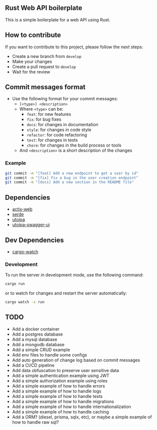 ## Rust Web API boilerplate

This is a simple boilerplate for a web API using Rust.

## How to contribute

If you want to contribute to this project, please follow the next steps:

- Create a new branch from `develop`
- Make your changes
- Create a pull request to `develop`
- Wait for the review

## Commit messages format

- Use the following format for your commit messages:
  - `[<type>] <description>`
  - Where `<type>` can be:
    - `feat`: for new features
    - `fix`: for bug fixes
    - `docs`: for changes in documentation
    - `style`: for changes in code style
    - `refactor`: for code refactoring
    - `test`: for changes in tests
    - `chore`: for changes in the build process or tools
  - And `<description>` is a short description of the changes

### Example

```bash
git commit -m "[feat] Add a new endpoint to get a user by id"
git commit -m "[fix] Fix a bug in the user creation endpoint"
git commit -m "[docs] Add a new section in the README file"
```

## Dependencies

- [actix-web](https://actix.rs/)
- [serde](https://serde.rs/)
- [utoipa](https://github.com/juhaku/utoipa)
- [utoipa-swagger-ui](https://crates.io/crates/utoipa-swagger-ui)

## Dev Dependencies

- [cargo-watch](https://crates.io/crates/cargo-watch)

### Development

To run the server in development mode, use the following command:

```bash
cargo run
```

or to watch for changes and restart the server automatically:

```bash
cargo watch -x run
```

## TODO

- Add a docker container
- Add a postgres database
- Add a mysql database
- Add a mongodb database
- Add a simple CRUD example
- Add env files to handle some configs
- Add auto generation of change log based on commit messages
- Add a CI/CD pipeline
- Add data obfuscation to preserve user sensitive data
- Add a simple authentication example using JWT
- Add a simple authorization example using roles
- Add a simple example of how to handle errors
- Add a simple example of how to handle logs
- Add a simple example of how to handle tests
- Add a simple example of how to handle migrations
- Add a simple example of how to handle internationalization
- Add a simple example of how to handle caching
- Add a ORM? (diesel, prisma, sqlx, etc), or maybe a simple example of how to handle raw sql?
